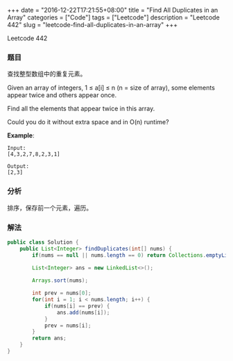 +++
date = "2016-12-22T17:21:55+08:00"
title = "Find All Duplicates in an Array"
categories = ["Code"]
tags = ["Leetcode"]
description = "Leetcode 442"
slug = "leetcode-find-all-duplicates-in-an-array"
+++


Leetcode 442

### 题目

查找整型数组中的重复元素。

Given an array of integers, 1 ≤ a[i] ≤ n (n = size of array), some elements appear twice and others appear once.

Find all the elements that appear twice in this array.

Could you do it without extra space and in O(n) runtime?

__Example__:

```
Input:
[4,3,2,7,8,2,3,1]

Output:
[2,3]
```

### 分析

排序，保存前一个元素，遍历。

### 解法

```java
public class Solution {
    public List<Integer> findDuplicates(int[] nums) {
        if(nums == null || nums.length == 0) return Collections.emptyList();

        List<Integer> ans = new LinkedList<>();
        
        Arrays.sort(nums);

        int prev = nums[0];
        for(int i = 1; i < nums.length; i++) {
            if(nums[i] == prev) {
                ans.add(nums[i]);
            }
            prev = nums[i];
        }
        return ans;
    }
}
```